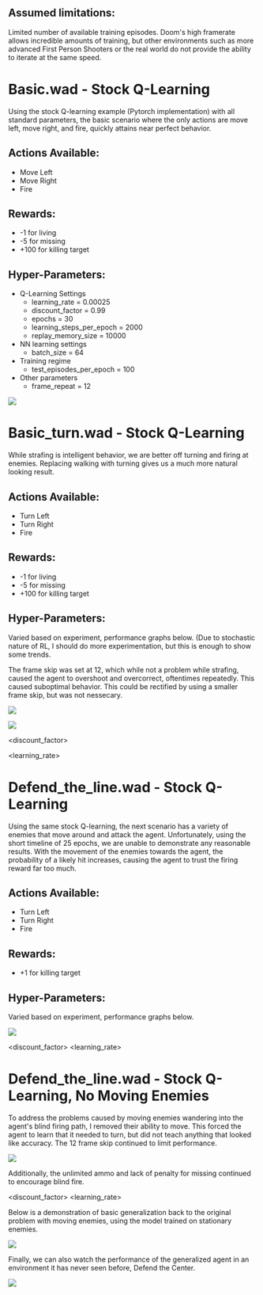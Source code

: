 ## Assumed limitations:

Limited number of available training episodes. Doom's high framerate allows incredible amounts of training, but other environments such as more advanced First Person Shooters or the real world do not provide the ability to iterate at the same speed. 


# Basic.wad - Stock Q-Learning

Using the stock Q-learning example (Pytorch implementation) with all standard parameters, the basic scenario where the only actions are move left, move right, and fire, quickly attains near perfect behavior. 


## Actions Available:
* Move Left
* Move Right
* Fire

## Rewards:
* -1 for living
* -5 for missing
* +100 for killing target

## Hyper-Parameters:
* Q-Learning Settings
    * learning_rate = 0.00025
    * discount_factor = 0.99
    * epochs = 30
    * learning_steps_per_epoch = 2000
    * replay_memory_size = 10000
* NN learning settings
    * batch_size = 64
* Training regime
    * test_episodes_per_epoch = 100
* Other parameters
    * frame_repeat = 12

[![](http://img.youtube.com/vi/m-DYZ1N2oO8/0.jpg)](http://www.youtube.com/watch?v=m-DYZ1N2oO8 "Strafing Demo")

<test line graph > 


# Basic_turn.wad - Stock Q-Learning

While strafing is intelligent behavior, we are better off turning and firing at enemies. Replacing walking with turning gives us a much more natural looking result.

## Actions Available:
* Turn Left
* Turn Right
* Fire

## Rewards:
* -1 for living
* -5 for missing
* +100 for killing target


## Hyper-Parameters: 
Varied based on experiment, performance graphs below. (Due to stochastic nature of RL, I should do more experimentation, but this is enough to show some trends.

The frame skip was set at 12, which while not a problem while strafing, caused the agent to overshoot and overcorrect, oftentimes repeatedly. This caused suboptimal behavior. This could be rectified by using a smaller frame skip, but was not nessecary.

[![](http://img.youtube.com/vi/Gnqm0H2Nvec/0.jpg)](http://www.youtube.com/watch?v=Gnqm0H2Nvec "Turning Demo 1")

[![](http://img.youtube.com/vi/gEkVpXXfXHs/0.jpg)](http://www.youtube.com/watch?v=gEkVpXXfXHs "Turning Demo 2")


<discount_factor>

<learning_rate>


# Defend_the_line.wad - Stock Q-Learning

Using the same stock Q-learning, the next scenario has a variety of enemies that move around and attack the agent. Unfortunately, using the short timeline of 25 epochs, we are unable to demonstrate any reasonable results. With the movement of the enemies towards the agent, the probability of a likely hit increases, causing the agent to trust the firing reward far too much. 

## Actions Available:
* Turn Left
* Turn Right
* Fire

## Rewards:
* +1 for killing target

## Hyper-Parameters: 
Varied based on experiment, performance graphs below. 


[![](http://img.youtube.com/vi/gEkVpXXfXHs/0.jpg)](http://www.youtube.com/watch?v=gEkVpXXfXHs "Defend the Line Stock")

<discount_factor>
<learning_rate>


# Defend_the_line.wad - Stock Q-Learning, No Moving Enemies

To address the problems caused by moving enemies wandering into the agent's blind firing path, I removed their ability to move. This forced the agent to learn that it needed to turn, but did not teach anything that looked like accuracy. The 12 frame skip continued to limit performance. 

[![](http://img.youtube.com/vi/U51vwBFBj2s/0.jpg)](http://www.youtube.com/watch?v=U51vwBFBj2s "Defend the Line Stationary")

Additionally, the unlimited ammo and lack of penalty for missing continued to encourage blind fire. 

<discount_factor>
<learning_rate>

Below is a demonstration of basic generalization back to the original problem with moving enemies, using the model trained on stationary enemies. 

[![](http://img.youtube.com/vi/dV5MpiGMj8c/0.jpg)](http://www.youtube.com/watch?v=dV5MpiGMj8c "Defend the Line Generalized")

Finally, we can also watch the performance of the generalized agent in an environment it has never seen before, Defend the Center.

[![](http://img.youtube.com/vi/D5Lgoez-4ok/0.jpg)](http://www.youtube.com/watch?v=D5Lgoez-4ok "Defend the Center Generalized")

